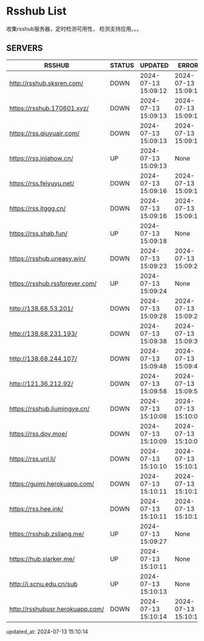# Rsshub List

收集rsshub服务器，定时检测可用性， 检测支持应用。。。


## SERVERS

|  RSSHUB   | STATUS  | UPDATED  | ERROR  | TWITTER |  
|  ----  | ----  | ----  | ----  | ---- |  
| http://rsshub.sksren.com/ | DOWN | 2024-07-13 15:09:12 | 2024-07-13 15:09:12 |  
| https://rsshub.170601.xyz/ | DOWN | 2024-07-13 15:09:13 | 2024-07-13 15:09:13 |  
| https://rss.qiuyuair.com/ | DOWN | 2024-07-13 15:09:13 | 2024-07-13 15:09:13 |  
| https://rss.injahow.cn/ | UP | 2024-07-13 15:09:13 | None ||  
| https://rss.feiyuyu.net/ | DOWN | 2024-07-13 15:09:16 | 2024-07-13 15:09:16 |  
| https://rss.itggg.cn/ | DOWN | 2024-07-13 15:09:16 | 2024-07-13 15:09:16 |  
| https://rss.shab.fun/ | UP | 2024-07-13 15:09:18 | None ||  
| https://rsshub.uneasy.win/ | DOWN | 2024-07-13 15:09:23 | 2024-07-13 15:09:23 |  
| https://rsshub.rssforever.com/ | UP | 2024-07-13 15:09:24 | None ||  
| http://138.68.53.201/ | DOWN | 2024-07-13 15:09:28 | 2024-07-13 15:09:28 |  
| http://138.68.231.193/ | DOWN | 2024-07-13 15:09:38 | 2024-07-13 15:09:38 |  
| http://138.68.244.107/ | DOWN | 2024-07-13 15:09:48 | 2024-07-13 15:09:48 |  
| http://121.36.212.92/ | DOWN | 2024-07-13 15:09:58 | 2024-07-13 15:09:58 |  
| https://rsshub.liumingye.cn/ | DOWN | 2024-07-13 15:10:08 | 2024-07-13 15:10:08 |  
| https://rss.dov.moe/ | DOWN | 2024-07-13 15:10:09 | 2024-07-13 15:10:09 |  
| https://rss.unl.li/ | DOWN | 2024-07-13 15:10:10 | 2024-07-13 15:10:10 |  
| https://guimi.herokuapp.com/ | DOWN | 2024-07-13 15:10:11 | 2024-07-13 15:10:11 |  
| https://rss.hee.ink/ | DOWN | 2024-07-13 15:10:11 | 2024-07-13 15:10:11 |  
| https://rsshub.zsliang.me/ | UP | 2024-07-13 15:09:27 | None |OK|  
| https://hub.slarker.me/ | UP | 2024-07-13 15:10:11 | None ||  
| http://i.scnu.edu.cn/sub | UP | 2024-07-13 15:10:13 | None ||  
| http://rsshubusr.herokuapp.com/ | DOWN | 2024-07-13 15:10:14 | 2024-07-13 15:10:14 |  
  

updated_at: 2024-07-13 15:10:14  
